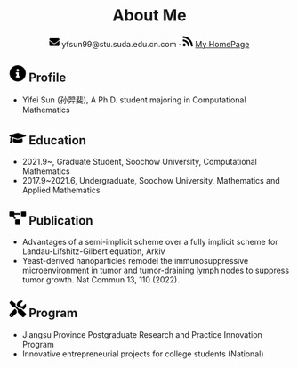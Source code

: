  <center>
     <h1>About Me</h1>
     <div>
         <span>
             <img src="assets/envelope-solid.svg" width="18px">
             yfsun99@stu.suda.edu.cn.com
         </span>
         ·
         <span>
             <img src="assets/rss-solid.svg" width="18px">
             <a href="#">My HomePage</a>
         </span>
     </div>
 </center>

 ## <img src="assets/info-circle-solid.svg" width="30px"> Profile

 - Yifei Sun (孙羿斐), A Ph.D. student majoring in Computational Mathematics


## <img src="assets/graduation-cap-solid.svg" width="30px"> Education

- 2021.9~, Graduate Student, Soochow University, Computational Mathematics
- 2017.9~2021.6, Undergraduate, Soochow University, Mathematics and Applied Mathematics

## <img src="assets/project-diagram-solid.svg" width="30px"> Publication

- Advantages of a semi-implicit scheme over a fully implicit scheme for Landau-Lifshitz-Gilbert equation, Arkiv
- Yeast-derived nanoparticles remodel the immunosuppressive microenvironment in tumor and tumor-draining lymph nodes to suppress tumor growth. Nat Commun 13, 110 (2022).




## <img src="assets/tools-solid.svg" width="30px"> Program

- Jiangsu Province Postgraduate Research and Practice Innovation Program
- Innovative entrepreneurial projects for college students (National)

